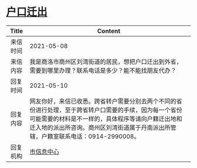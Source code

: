 # <a href="http://www.shangluo.gov.cn/zmhd/ldxxxx.jsp?urltype=leadermail.LeaderMailContentUrl&wbtreeid=1112&leadermailid=7218">户口迁出</a>
| Title |                                                            Content                                                             |
|:-----:|--------------------------------------------------------------------------------------------------------------------------------|
| 来信时间  | 2021-05-08                                                                                                                     |
| 来信内容  | 我是商洛市商州区刘湾街道的居民，想把户口迁出到外省，需要到哪里办理？联系电话是多少？能不能找朋友代办？                                                                            |
| 回复时间  | 2021-05-10                                                                                                                     |
| 回复内容  | 网友你好，来信已收悉。跨省转户需要分别去两个不同的省份进行处理，至于跨省转户口需要的手续，因为每一个省份可能需要的材料是不一样的，具体程序等请向户籍迁出地和迁入地的派出所咨询。商州区刘湾街道属于丹南派出所管辖，户籍室联系电话：0914-2990008。 |
| 回复机构  | <a href="../../categories/agencies/市信息中心.md">市信息中心</a>                                                                         |
